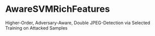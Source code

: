 # AwareSVMRichFeatures
Higher-Order, Adversary-Aware, Double JPEG-Detection via Selected Training on Attacked Samples
